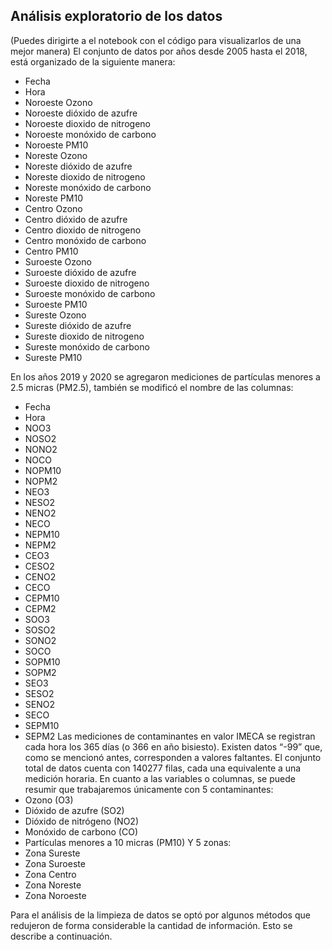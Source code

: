## Análisis exploratorio de los datos
(Puedes dirigirte a el notebook con el código para visualizarlos de una mejor manera)
El conjunto de datos por años desde 2005 hasta el 2018, está organizado de la siguiente manera:

- Fecha
- Hora
- Noroeste Ozono
- Noroeste dióxido de azufre
- Noroeste dioxido de nitrogeno
- Noroeste monóxido de carbono
- Noroeste PM10
- Noreste Ozono
- Noreste dióxido de azufre
- Noreste dioxido de nitrogeno
- Noreste monóxido de carbono
- Noreste PM10
- Centro Ozono
- Centro dióxido de azufre
- Centro dioxido de nitrogeno
- Centro monóxido de carbono
- Centro PM10
- Suroeste Ozono
- Suroeste dióxido de azufre
- Suroeste dioxido de nitrogeno
- Suroeste monóxido de carbono
- Suroeste PM10
- Sureste Ozono
- Sureste dióxido de azufre
- Sureste dioxido de nitrogeno
- Sureste monóxido de carbono
- Sureste PM10



En los años 2019 y 2020 se agregaron mediciones de partículas menores a 2.5 micras (PM2.5), también se modificó el nombre de las columnas:
- Fecha
- Hora
- NOO3
- NOSO2
- NONO2
- NOCO
- NOPM10
- NOPM2
- NEO3
- NESO2
- NENO2
- NECO
- NEPM10
- NEPM2
- CEO3
- CESO2
- CENO2
- CECO
- CEPM10
- CEPM2
- SOO3
- SOSO2
- SONO2
- SOCO
- SOPM10
- SOPM2
- SEO3
- SESO2
- SENO2
- SECO
- SEPM10
- SEPM2
Las mediciones de contaminantes en valor IMECA se registran cada hora los 365 días (o 366 en año bisiesto). Existen datos “-99” que, como se mencionó antes, corresponden a valores faltantes.
El conjunto total de datos cuenta con 140277 filas, cada una equivalente a una medición horaria.
En cuanto a las variables o columnas, se puede resumir que trabajaremos únicamente con 5 contaminantes:
- Ozono (O3)
- Dióxido de azufre (SO2)
- Dióxido de nitrógeno (NO2)
- Monóxido de carbono (CO)
- Partículas menores a 10 micras (PM10)
Y 5 zonas:
- Zona Sureste
- Zona Suroeste
- Zona Centro
- Zona Noreste
- Zona Noroeste

Para el análisis de la limpieza de datos se optó por algunos métodos que redujeron de forma considerable la cantidad de información. Esto se describe a continuación.
